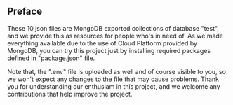 ## Preface
These 10 json files are MongoDB exported collections of database "test", and we provide this as resources for people who's in need of. As we made everything available due to the use of Cloud Platform provided by MongoDB, you can try this project just by installing required packages defined in "package.json" file.

Note that, the ".env" file is uploaded as well and of course visible to you, so we won't expect any changes to the file that may cause problems. Thank you for understanding our enthusiam in this project, and we welcome any contributions that help improve the project.